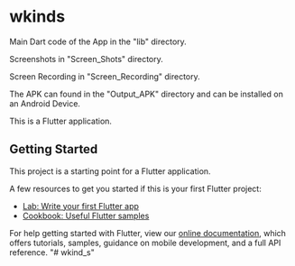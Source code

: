 # wkinds

Main Dart code of the App in the "lib" directory.

Screenshots in "Screen_Shots" directory.

Screen Recording in "Screen_Recording" directory.

The APK can found in the "Output_APK" directory and can be installed on an Android Device.


This is a Flutter application.

## Getting Started

This project is a starting point for a Flutter application.

A few resources to get you started if this is your first Flutter project:

- [Lab: Write your first Flutter app](https://flutter.dev/docs/get-started/codelab)
- [Cookbook: Useful Flutter samples](https://flutter.dev/docs/cookbook)

For help getting started with Flutter, view our
[online documentation](https://flutter.dev/docs), which offers tutorials,
samples, guidance on mobile development, and a full API reference.
"# wkind_s" 
